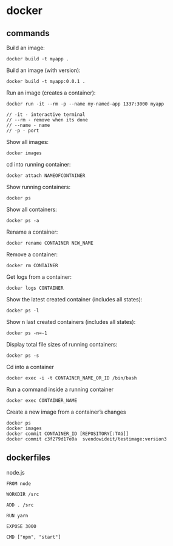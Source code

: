 # docker

## commands

Build an image:
```
docker build -t myapp .
```

Build an image (with version):
```
docker build -t myapp:0.0.1 .
```

Run an image (creates a container):
```
docker run -it --rm -p --name my-named-app 1337:3000 myapp

// -it - interactive terminal
// --rm - remove when its done
// --name - name
// -p - port
```

Show all images:
```
docker images
```

cd into running container:
```
docker attach NAMEOFCONTAINER
```

Show running containers:
```
docker ps
```
Show all containers:
```
docker ps -a
```

Rename a container:
```
docker rename CONTAINER NEW_NAME
```

Remove a container:
```
docker rm CONTAINER
```

Get logs from a container:
```
docker logs CONTAINER
```

Show the latest created container (includes all states):
```
docker ps -l
```

Show n last created containers (includes all states):
```
docker ps -n=-1
```

Display total file sizes of running containers:
```
docker ps -s
```

Cd into a container
```
docker exec -i -t CONTAINER_NAME_OR_ID /bin/bash
```

Run a command inside a running container
```
docker exec CONTAINER_NAME
```

Create a new image from a container’s changes
```
docker ps
docker images
docker commit CONTAINER_ID [REPOSITORY[:TAG]]
docker commit c3f279d17e0a  svendowideit/testimage:version3
```


## dockerfiles

node.js
```
FROM node

WORKDIR /src

ADD . /src

RUN yarn

EXPOSE 3000

CMD ["npm", "start"]
```
